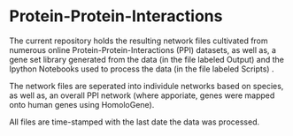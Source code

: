 # Protein-Protein-Interactions

The current repository holds the resulting network files cultivated from numerous online Protein-Protein-Interactions (PPI) datasets, as well as, a gene set library generated from the data (in the file labeled Output) and the Ipython Notebooks used to process the data (in the file labeled Scripts) .

The network files are seperated into individule networks based on species, as well as, an overall PPI network (where apporiate, genes were mapped onto human genes using HomoloGene). 

All files are time-stamped with the last date the data was processed.
